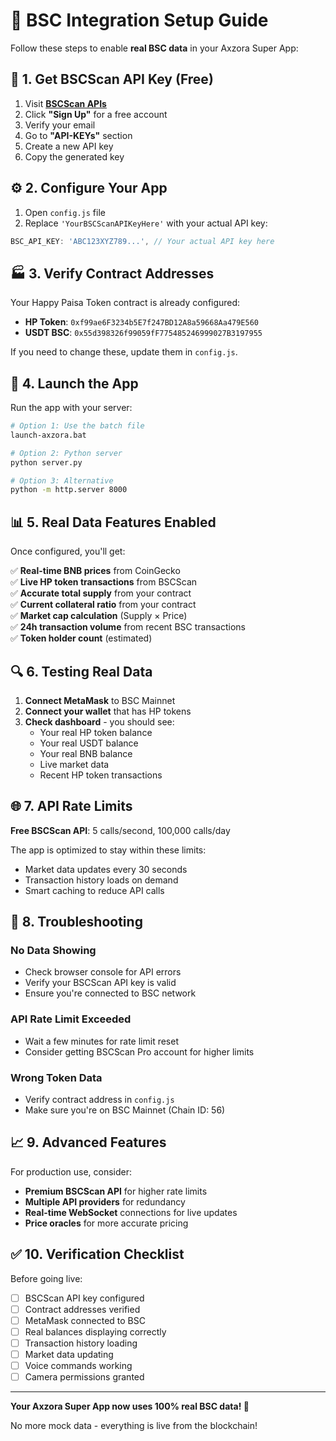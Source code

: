 # 🔗 BSC Integration Setup Guide

Follow these steps to enable **real BSC data** in your Axzora Super App:

## 🔑 1. Get BSCScan API Key (Free)

1. Visit **[BSCScan APIs](https://bscscan.com/apis)**
2. Click **"Sign Up"** for a free account
3. Verify your email
4. Go to **"API-KEYs"** section
5. Create a new API key
6. Copy the generated key

## ⚙️ 2. Configure Your App

1. Open `config.js` file
2. Replace `'YourBSCScanAPIKeyHere'` with your actual API key:

```javascript
BSC_API_KEY: 'ABC123XYZ789...', // Your actual API key here
```

## 🏭 3. Verify Contract Addresses

Your Happy Paisa Token contract is already configured:
- **HP Token**: `0xf99ae6F3234b5E7f247BD12A8a59668Aa479E560`
- **USDT BSC**: `0x55d398326f99059fF775485246999027B3197955`

If you need to change these, update them in `config.js`.

## 🚀 4. Launch the App

Run the app with your server:

```bash
# Option 1: Use the batch file
launch-axzora.bat

# Option 2: Python server
python server.py

# Option 3: Alternative
python -m http.server 8000
```

## 📊 5. Real Data Features Enabled

Once configured, you'll get:

✅ **Real-time BNB prices** from CoinGecko  
✅ **Live HP token transactions** from BSCScan  
✅ **Accurate total supply** from your contract  
✅ **Current collateral ratio** from your contract  
✅ **Market cap calculation** (Supply × Price)  
✅ **24h transaction volume** from recent BSC transactions  
✅ **Token holder count** (estimated)  

## 🔍 6. Testing Real Data

1. **Connect MetaMask** to BSC Mainnet
2. **Connect your wallet** that has HP tokens
3. **Check dashboard** - you should see:
   - Your real HP token balance
   - Your real USDT balance  
   - Your real BNB balance
   - Live market data
   - Recent HP token transactions

## 🌐 7. API Rate Limits

**Free BSCScan API**: 5 calls/second, 100,000 calls/day

The app is optimized to stay within these limits:
- Market data updates every 30 seconds
- Transaction history loads on demand
- Smart caching to reduce API calls

## 🐛 8. Troubleshooting

### No Data Showing
- Check browser console for API errors
- Verify your BSCScan API key is valid
- Ensure you're connected to BSC network

### API Rate Limit Exceeded
- Wait a few minutes for rate limit reset
- Consider getting BSCScan Pro account for higher limits

### Wrong Token Data
- Verify contract address in `config.js`
- Make sure you're on BSC Mainnet (Chain ID: 56)

## 📈 9. Advanced Features

For production use, consider:
- **Premium BSCScan API** for higher rate limits
- **Multiple API providers** for redundancy  
- **Real-time WebSocket** connections for live updates
- **Price oracles** for more accurate pricing

## ✅ 10. Verification Checklist

Before going live:
- [ ] BSCScan API key configured
- [ ] Contract addresses verified
- [ ] MetaMask connected to BSC
- [ ] Real balances displaying correctly
- [ ] Transaction history loading
- [ ] Market data updating
- [ ] Voice commands working
- [ ] Camera permissions granted

---

**Your Axzora Super App now uses 100% real BSC data! 🎉**

No more mock data - everything is live from the blockchain!